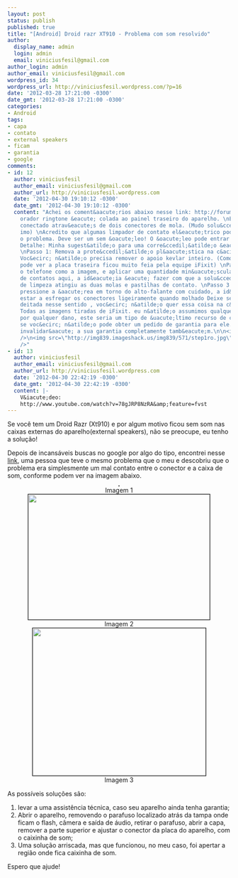 ```yaml
---
layout: post
status: publish
published: true
title: "[Android] Droid razr XT910 - Problema com som resolvido"
author:
  display_name: admin
  login: admin
  email: viniciusfesil@gmail.com
author_login: admin
author_email: viniciusfesil@gmail.com
wordpress_id: 34
wordpress_url: http://viniciusfesil.wordpress.com/?p=16
date: '2012-03-28 17:21:00 -0300'
date_gmt: '2012-03-28 17:21:00 -0300'
categories:
- Android
tags:
- capa
- contato
- external speakers
- ficam
- garantia
- google
comments:
- id: 12
  author: viniciusfesil
  author_email: viniciusfesil@gmail.com
  author_url: http://viniciusfesil.wordpress.com
  date: '2012-04-30 19:10:12 -0300'
  date_gmt: '2012-04-30 19:10:12 -0300'
  content: "Achei os coment&aacute;rios abaixo nesse link: http://forum.xda-developers.com/showthread.php?t=1477120\n\nO
    orador ringtone &eacute; colada ao painel traseiro do aparelho. \nEle est&aacute;
    conectado atrav&eacute;s de dois conectores de mola. (Mudo solu&ccedil;&atilde;o
    imo) \nAcredito que algumas limpador de contato el&eacute;trico poderia resolver
    o problema. Deve ser um sem &oacute;leo! O &oacute;leo pode entrar na lente. imagem
    Detalhe: Minha sugest&atilde;o para uma corre&ccedil;&atilde;o &eacute; a seguinte:
    \nPasso 1: Remova a prote&ccedil;&atilde;o pl&aacute;stica na c&acirc;mera. Cuidado!
    Voc&ecirc; n&atilde;o precisa remover o apoio kevlar inteiro. (Como voc&ecirc;
    pode ver a placa traseira ficou muito feia pela equipe iFixit) \nPasso 2: Segure
    o telefone como a imagem, e aplicar uma quantidade min&uacute;scula de limpador
    de contatos aqui, a id&eacute;ia &eacute; fazer com que a solu&ccedil;&atilde;o
    de limpeza atingiu as duas molas e pastilhas de contato. \nPasso 3: . Toque e
    pressione a &aacute;rea em torno do alto-falante com cuidado, a id&eacute;ia de
    estar a esfregar os conectores ligeiramente quando molhado Deixe secar e mant&ecirc;-la
    deitada nesse sentido , voc&ecirc; n&atilde;o quer essa coisa na c&acirc;mera!
    Todas as imagens tiradas de iFixit. eu n&atilde;o assumimos qualquer responsabilidade
    por qualquer dano, este seria um tipo de &uacute;ltimo recurso de corre&ccedil;&atilde;o
    se voc&ecirc; n&atilde;o pode obter um pedido de garantia para ele. Isto, obviamente,
    invalidar&aacute; a sua garantia completamente tamb&eacute;m.\n\n<img src=\"http://img594.imageshack.us/img594/9619/detaily.jpg\"
    />\n<img src=\"http://img839.imageshack.us/img839/571/step1ro.jpg\" />\n<img src=\"http://img84.imageshack.us/img84/3338/aimhere.jpg\"
    />"
- id: 13
  author: viniciusfesil
  author_email: viniciusfesil@gmail.com
  author_url: http://viniciusfesil.wordpress.com
  date: '2012-04-30 22:42:19 -0300'
  date_gmt: '2012-04-30 22:42:19 -0300'
  content: |-
    V&iacute;deo:
    http://www.youtube.com/watch?v=78gJRP8NzRA&amp;feature=fvst
---
```

<p>Se voc&ecirc; tem um Droid Razr (Xt910) e por algum motivo ficou sem som nas caixas externas do aparelho(external speakers), n&atilde;o se preocupe, eu tenho a solu&ccedil;&atilde;o!</p>
<p>Depois de incans&aacute;veis buscas no google por algo do tipo, encontrei nesse <a title="sem som" href="http://www.droidforums.net/forum/droid-razr-maxx/200433-no-sound-external-speaker-4.html">link</a>, uma pessoa que teve o mesmo problema que o meu e descobriu que o problema era simplesmente um mal contato entre o conector e a caixa de som, conforme podem ver na imagem abaixo.</p>
<div align="center"><img style="border:1px solid black;" src="http://www.droidforums.net/forum/attachments/droid-razr-maxx/48534d1332628115-no-sound-external-speaker-2012-03-24_1824.png" alt="" align="middle" /><br />
Imagem 1</div>
<div align="center"></div>
<div align="center"><img style="border:1px solid black;" src="http://www.droidforums.net/forum/attachments/droid-razr-maxx/48508d1332543927-no-sound-external-speaker-both-sides-large.png" alt="" width="410" height="282" align="middle" /><br />
Imagem 2</div>
<div align="center"></div>
<div align="center"><img style="border:1px solid black;" src="http://www.droidforums.net/forum/attachments/droid-razr-maxx/48503d1332540944-no-sound-external-speaker-lzhxkiaeoaxynqwh-close-up-.jpg" alt="" width="391" height="332" align="middle" /><br />
Imagem 3</div>
<div align="center"></div>
<p>As poss&iacute;veis solu&ccedil;&otilde;es s&atilde;o:</p>
<ol>
<li>levar a uma assist&ecirc;ncia t&eacute;cnica, caso seu aparelho ainda tenha garantia;</li>
<li>Abrir o aparelho, removendo o parafuso localizado atr&aacute;s da tampa onde ficam o flash, c&acirc;mera e sa&iacute;da de &aacute;udio, retirar o parafuso, abrir a capa, remover a parte superior e ajustar o conector da placa do aparelho, com o caixinha de som;</li>
<li>Uma solu&ccedil;&atilde;o arriscada, mas que funcionou, no meu caso, foi apertar a regi&atilde;o onde fica caixinha de som.</li>
</ol>
<p>Espero que ajude!</p>
